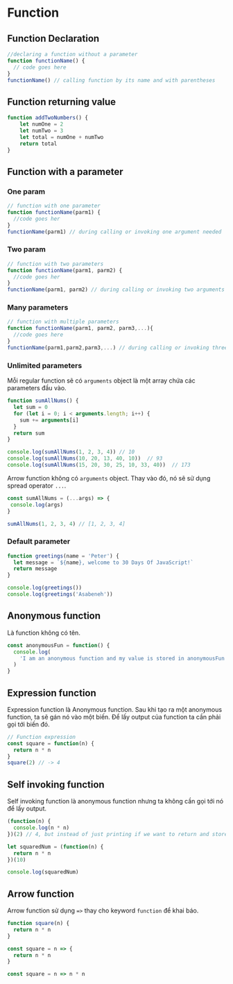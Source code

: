 # Function

## Function Declaration

```javascript
//declaring a function without a parameter
function functionName() {
  // code goes here
}
functionName() // calling function by its name and with parentheses
```

## Function returning value

```javascript
function addTwoNumbers() {
    let numOne = 2
    let numTwo = 3      
    let total = numOne + numTwo
    return total
}
```

## Function with a parameter

### One param

```javascript
// function with one parameter
function functionName(parm1) {
  //code goes her
}
functionName(parm1) // during calling or invoking one argument needed
```

### Two param

```javascript
// function with two parameters
function functionName(parm1, parm2) {
  //code goes her
}
functionName(parm1, parm2) // during calling or invoking two arguments needed
```

### Many parameters

```javascript
// function with multiple parameters
function functionName(parm1, parm2, parm3,...){
  //code goes here
}
functionName(parm1,parm2,parm3,...) // during calling or invoking three arguments needed
```

### Unlimited parameters

Mỗi regular function sẽ có `arguments` object là một array chứa các parameters đầu vào.

```javascript
function sumAllNums() {
  let sum = 0
  for (let i = 0; i < arguments.length; i++) {
    sum += arguments[i]
  }
  return sum
}

console.log(sumAllNums(1, 2, 3, 4)) // 10
console.log(sumAllNums(10, 20, 13, 40, 10))  // 93
console.log(sumAllNums(15, 20, 30, 25, 10, 33, 40))  // 173
```

Arrow function không có `arguments` object. Thay vào đó, nó sẽ sử dụng spread operator `...`.

```javascript
const sumAllNums = (...args) => {
 console.log(args)
}

sumAllNums(1, 2, 3, 4) // [1, 2, 3, 4]
```

### Default parameter

```javascript
function greetings(name = 'Peter') {
  let message = `${name}, welcome to 30 Days Of JavaScript!`
  return message
}

console.log(greetings())
console.log(greetings('Asabeneh'))
```

## Anonymous function

Là function không có tên.

```javascript
const anonymousFun = function() {
  console.log(
    'I am an anonymous function and my value is stored in anonymousFun'
  )
}
```

## Expression function

Expression function là Anonymous function. Sau khi tạo ra một anonymous function, ta sẽ gán nó vào một biến. 
Để lấy output của function ta cần phải gọi tới biến đó.

```javascript
// Function expression
const square = function(n) {
  return n * n
}
square(2) // -> 4
```

## Self invoking function

Self invoking function là anonymous function nhưng ta không cần gọi tới nó để lấy output.

```javascript
(function(n) {
  console.log(n * n)
})(2) // 4, but instead of just printing if we want to return and store the data, we do as shown below

let squaredNum = (function(n) {
  return n * n
})(10)

console.log(squaredNum)
```

## Arrow function

Arrow function sử dụng `=>` thay cho keyword `function` để khai báo.

```javascript
function square(n) {
  return n * n
}

const square = n => {
  return n * n
}

const square = n => n * n
```
